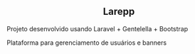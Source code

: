 <h2 align="center">
    Larepp
</h2>
 
Projeto desenvolvido usando Laravel + Gentelella + Bootstrap

Plataforma para gerenciamento de usuários e banners
